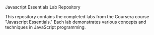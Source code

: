 Javascript Essentials Lab Repository

This repository contains the completed labs from the Coursera course "Javascript Essentials." Each lab demonstrates various concepts and techniques in JavaScript programming.
